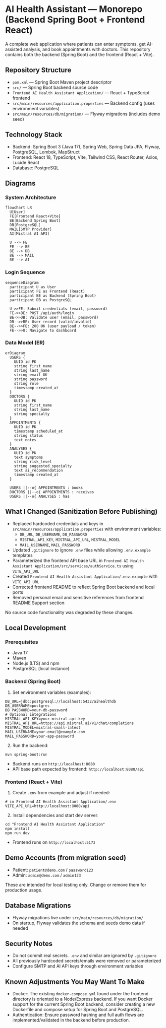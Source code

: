 # AI Health Assistant — Monorepo (Backend Spring Boot + Frontend React)

A complete web application where patients can enter symptoms, get AI-assisted analysis, and book appointments with doctors. This repository contains both the backend (Spring Boot) and the frontend (React + Vite).

## Repository Structure

- `pom.xml` — Spring Boot Maven project descriptor
- `src/` — Spring Boot backend source code
- `Frontend AI Health Assistant Application/` — React + TypeScript frontend
- `src/main/resources/application.properties` — Backend config (uses environment variables)
- `src/main/resources/db/migration/` — Flyway migrations (includes demo seed)

## Technology Stack

- Backend: Spring Boot 3 (Java 17), Spring Web, Spring Data JPA, Flyway, PostgreSQL, Lombok, MapStruct
- Frontend: React 18, TypeScript, Vite, Tailwind CSS, React Router, Axios, Lucide React
- Database: PostgreSQL

## Diagrams

### System Architecture

```mermaid
flowchart LR
  U[User]
  FE[Frontend React+Vite]
  BE[Backend Spring Boot]
  DB[PostgreSQL]
  MAIL[SMTP Provider]
  AI[Mistral AI API]

  U --> FE
  FE --> BE
  BE --> DB
  BE --> MAIL
  BE --> AI
```

### Login Sequence

```mermaid
sequenceDiagram
  participant U as User
  participant FE as Frontend (React)
  participant BE as Backend (Spring Boot)
  participant DB as PostgreSQL

  U->>FE: Submit credentials (email, password)
  FE->>BE: POST /api/auth/login
  BE->>DB: Validate user (email, password)
  DB-->>BE: User record (valid/invalid)
  BE-->>FE: 200 OK (user payload / token)
  FE-->>U: Navigate to dashboard
```


### Data Model (ER)

```mermaid
erDiagram
  USERS {
    UUID id PK
    string first_name
    string last_name
    string email UK
    string password
    string role
    timestamp created_at
  }
  DOCTORS {
    UUID id PK
    string first_name
    string last_name
    string specialty
  }
  APPOINTMENTS {
    UUID id PK
    timestamp scheduled_at
    string status
    text notes
  }
  ANALYSES {
    UUID id PK
    text symptoms
    string risk_level
    string suggested_specialty
    text ai_recommendation
    timestamp created_at
  }

  USERS ||--o{ APPOINTMENTS : books
  DOCTORS ||--o{ APPOINTMENTS : receives
  USERS ||--o{ ANALYSES : has
```


## What I Changed (Sanitization Before Publishing)

- Replaced hardcoded credentials and keys in `src/main/resources/application.properties` with environment variables:
  - `DB_URL`, `DB_USERNAME`, `DB_PASSWORD`
  - `MISTRAL_API_KEY`, `MISTRAL_API_URL`, `MISTRAL_MODEL`
  - `MAIL_USERNAME`, `MAIL_PASSWORD`
- Updated `.gitignore` to ignore `.env` files while allowing `.env.example` templates
- Parameterized the frontend API base URL in `Frontend AI Health Assistant Application/src/services/authService.ts` using `VITE_API_URL`
- Created `Frontend AI Health Assistant Application/.env.example` with `VITE_API_URL`
- Corrected frontend README to reflect Spring Boot backend and local ports
- Removed personal email and sensitive references from frontend README Support section

No source code functionality was degraded by these changes.

## Local Development

### Prerequisites

- Java 17
- Maven
- Node.js (LTS) and npm
- PostgreSQL (local instance)

### Backend (Spring Boot)

1) Set environment variables (examples):

```
DB_URL=jdbc:postgresql://localhost:5432/aihealthdb
DB_USERNAME=postgres
DB_PASSWORD=your-db-password
# Optional integrations
MISTRAL_API_KEY=your-mistral-api-key
MISTRAL_API_URL=https://api.mistral.ai/v1/chat/completions
MISTRAL_MODEL=mistral-small-latest
MAIL_USERNAME=your-email@example.com
MAIL_PASSWORD=your-app-password
```

2) Run the backend:

```
mvn spring-boot:run
```

- Backend runs on `http://localhost:8080`
- API base path expected by frontend: `http://localhost:8080/api`

### Frontend (React + Vite)

1) Create `.env` from example and adjust if needed:

```
# in Frontend AI Health Assistant Application/.env
VITE_API_URL=http://localhost:8080/api
```

2) Install dependencies and start dev server:

```
cd "Frontend AI Health Assistant Application"
npm install
npm run dev
```

- Frontend runs on `http://localhost:5173`

## Demo Accounts (from migration seed)

- Patient: `patient@demo.com` / `password123`
- Admin: `admin@demo.com` / `admin123`

These are intended for local testing only. Change or remove them for production usage.

## Database Migrations

- Flyway migrations live under `src/main/resources/db/migration/`
- On startup, Flyway validates the schema and seeds demo data if needed

## Security Notes

- Do not commit real secrets. `.env` and similar are ignored by `.gitignore`
- All previously hardcoded secrets/emails were removed or parameterized
- Configure SMTP and AI API keys through environment variables

## Known Adjustments You May Want To Make

- Docker: The existing `docker-compose.yml` found under the frontend directory is oriented to a Node/Express backend. If you want Docker support for the current Spring Boot backend, consider creating a new Dockerfile and compose setup for Spring Boot and PostgreSQL.
- Authentication: Ensure password hashing and full auth flows are implemented/validated in the backend before production.
